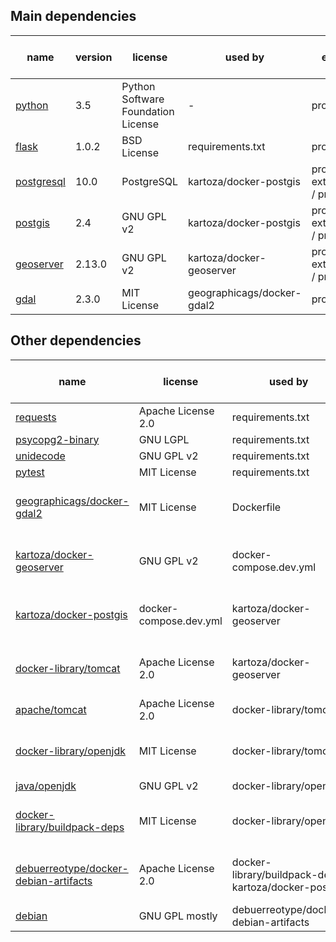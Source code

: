 
## Main dependencies

| name | version | license | used by | env | bin or src | note |
| --- | --- | --- | --- | --- | --- | --- |
| [python](http://www.gdal.org/) | 3.5 | Python Software Foundation License | - | prod | bin | |
| [flask](http://flask.pocoo.org/) | 1.0.2 | BSD License | requirements.txt | prod | bin | |
| [postgresql](https://www.postgresql.org/) | 10.0 | PostgreSQL | kartoza/docker-postgis | prod-external / prod | bin | |
| [postgis](https://postgis.net/) | 2.4 | GNU GPL v2 | kartoza/docker-postgis | prod-external / prod | bin | |
| [geoserver](https://github.com/geoserver/geoserver) | 2.13.0 | GNU GPL v2 | kartoza/docker-geoserver | prod-external / prod | bin | |
| [gdal](http://www.gdal.org/) | 2.3.0 | MIT License | geographicags/docker-gdal2 | prod | bin | |

## Other dependencies

| name | license | used by | env | bin or src | note |
| --- | --- | --- | --- | --- | --- |
| [requests](http://python-requests.org) | Apache License 2.0 | requirements.txt | prod | bin | |
| [psycopg2-binary](https://github.com/psycopg/psycopg2) | GNU LGPL | requirements.txt | prod | bin | |
| [unidecode](https://github.com/avian2/unidecode) | GNU GPL v2 | requirements.txt | prod | bin | |
| [pytest](https://pytest.org/) | MIT License | requirements.txt | test | bin | |
| [geographicags/docker-gdal2](https://github.com/GeographicaGS/Docker-GDAL2) | MIT License | Dockerfile | dev | bin | used as docker image |
| [kartoza/docker-geoserver](https://github.com/kartoza/docker-geoserver) | GNU GPL v2 | docker-compose.dev.yml | dev | bin | used as docker image |
| [kartoza/docker-postgis](https://github.com/kartoza/docker-postgis) | docker-compose.dev.yml | kartoza/docker-geoserver | dev | bin | used as docker image |
| [docker-library/tomcat](https://github.com/docker-library/tomcat) | Apache License 2.0 | kartoza/docker-geoserver | dev | bin | used as docker image |
| [apache/tomcat](http://tomcat.apache.org/) | Apache License 2.0 | docker-library/tomcat | dev | bin | |
| [docker-library/openjdk](https://github.com/docker-library/openjdk) | MIT License | docker-library/tomcat | dev | bin | used as docker image |
| [java/openjdk](http://openjdk.java.net/) | GNU GPL v2 | docker-library/openjdk | dev | bin | |
| [docker-library/buildpack-deps](https://github.com/docker-library/buildpack-deps) | MIT License | docker-library/openjdk | dev | bin | used as docker image |
| [debuerreotype/docker-debian-artifacts](https://github.com/debuerreotype/docker-debian-artifacts) | Apache License 2.0 | docker-library/buildpack-deps, kartoza/docker-postgis | dev | bin | used as docker image |
| [debian](https://www.debian.org/) | GNU GPL mostly | debuerreotype/docker-debian-artifacts | dev | bin | |
